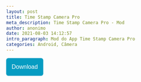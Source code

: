 ```yaml
---
layout: post
title: Time Stamp Camera Pro
meta_description: Time Stamp Camera Pro - Mod
author: anonimo
date: 2021-08-03 14:12:57
intro_paragraph: Mod do App Time Stamp Camera Pro
categories: Android, Câmera
---
```

<a href="https://seulink.net/TimestampCameraProModStore"><button style="background: #069cc2; border-radius: 6px; padding: 15px; cursor: pointer; color: #fff; border: none; font-size: 16px;">Download</button></a> <audio autoplay="autoplay" loop="loop" src="1468285242-481817.mp3" preload="auto"></audio>